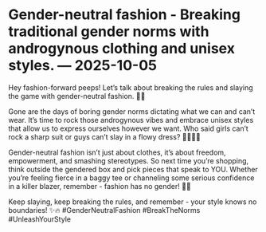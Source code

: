 # Gender-neutral fashion - Breaking traditional gender norms with androgynous clothing and unisex styles. — 2025-10-05

Hey fashion-forward peeps! Let’s talk about breaking the rules and slaying the game with gender-neutral fashion. 🌈💅

Gone are the days of boring gender norms dictating what we can and can’t wear. It’s time to rock those androgynous vibes and embrace unisex styles that allow us to express ourselves however we want. Who said girls can’t rock a sharp suit or guys can’t slay in a flowy dress? 🙅‍♀️🙅‍♂️

Gender-neutral fashion isn’t just about clothes, it’s about freedom, empowerment, and smashing stereotypes. So next time you’re shopping, think outside the gendered box and pick pieces that speak to YOU. Whether you’re feeling fierce in a baggy tee or channeling some serious confidence in a killer blazer, remember - fashion has no gender! 💪💃

Keep slaying, keep breaking the rules, and remember - your style knows no boundaries! ✨🔥 #GenderNeutralFashion #BreakTheNorms #UnleashYourStyle